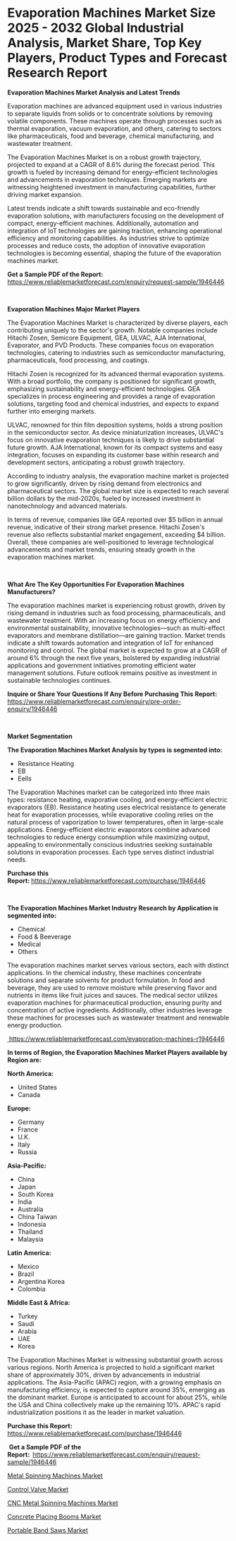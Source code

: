 <p><h1>Evaporation Machines Market Size 2025 - 2032 Global Industrial Analysis, Market Share, Top Key Players, Product Types and Forecast Research Report</h1></p><p><strong>Evaporation Machines Market Analysis and Latest Trends</strong></p>
<p><p>Evaporation machines are advanced equipment used in various industries to separate liquids from solids or to concentrate solutions by removing volatile components. These machines operate through processes such as thermal evaporation, vacuum evaporation, and others, catering to sectors like pharmaceuticals, food and beverage, chemical manufacturing, and wastewater treatment. </p><p>The Evaporation Machines Market is on a robust growth trajectory, projected to expand at a CAGR of 8.6% during the forecast period. This growth is fueled by increasing demand for energy-efficient technologies and advancements in evaporation techniques. Emerging markets are witnessing heightened investment in manufacturing capabilities, further driving market expansion. </p><p>Latest trends indicate a shift towards sustainable and eco-friendly evaporation solutions, with manufacturers focusing on the development of compact, energy-efficient machines. Additionally, automation and integration of IoT technologies are gaining traction, enhancing operational efficiency and monitoring capabilities. As industries strive to optimize processes and reduce costs, the adoption of innovative evaporation technologies is becoming essential, shaping the future of the evaporation machines market.</p></p>
<p><strong>Get a Sample PDF of the Report:&nbsp;</strong> <a href="https://www.reliablemarketforecast.com/enquiry/request-sample/1946446?utm_campaign=1890&utm_medium=2&utm_source=Github&utm_content=ia&utm_term=10042025&utm_id=evaporation-machines">https://www.reliablemarketforecast.com/enquiry/request-sample/1946446</a></p>
<p>&nbsp;</p>
<p><strong>Evaporation Machines Major Market Players</strong></p>
<p><p>The Evaporation Machines Market is characterized by diverse players, each contributing uniquely to the sector's growth. Notable companies include Hitachi Zosen, Semicore Equipment, GEA, ULVAC, AJA International, Evaporator, and PVD Products. These companies focus on evaporation technologies, catering to industries such as semiconductor manufacturing, pharmaceuticals, food processing, and coatings.</p><p>Hitachi Zosen is recognized for its advanced thermal evaporation systems. With a broad portfolio, the company is positioned for significant growth, emphasizing sustainability and energy-efficient technologies. GEA specializes in process engineering and provides a range of evaporation solutions, targeting food and chemical industries, and expects to expand further into emerging markets.</p><p>ULVAC, renowned for thin film deposition systems, holds a strong position in the semiconductor sector. As device miniaturization increases, ULVAC's focus on innovative evaporation techniques is likely to drive substantial future growth. AJA International, known for its compact systems and easy integration, focuses on expanding its customer base within research and development sectors, anticipating a robust growth trajectory.</p><p>According to industry analysis, the evaporation machine market is projected to grow significantly, driven by rising demand from electronics and pharmaceutical sectors. The global market size is expected to reach several billion dollars by the mid-2020s, fueled by increased investment in nanotechnology and advanced materials.</p><p>In terms of revenue, companies like GEA reported over $5 billion in annual revenue, indicative of their strong market presence. Hitachi Zosen's revenue also reflects substantial market engagement, exceeding $4 billion. Overall, these companies are well-positioned to leverage technological advancements and market trends, ensuring steady growth in the evaporation machines market.</p></p>
<p>&nbsp;</p>
<p><strong>What Are The Key Opportunities For Evaporation Machines Manufacturers?</strong></p>
<p><p>The evaporation machines market is experiencing robust growth, driven by rising demand in industries such as food processing, pharmaceuticals, and wastewater treatment. With an increasing focus on energy efficiency and environmental sustainability, innovative technologies—such as multi-effect evaporators and membrane distillation—are gaining traction. Market trends indicate a shift towards automation and integration of IoT for enhanced monitoring and control. The global market is expected to grow at a CAGR of around 6% through the next five years, bolstered by expanding industrial applications and government initiatives promoting efficient water management solutions. Future outlook remains positive as investment in sustainable technologies continues.</p></p>
<p><strong>Inquire or Share Your Questions If Any Before Purchasing This Report:</strong> <a href="https://www.reliablemarketforecast.com/enquiry/pre-order-enquiry/1946446?utm_campaign=1890&utm_medium=2&utm_source=Github&utm_content=ia&utm_term=10042025&utm_id=evaporation-machines">https://www.reliablemarketforecast.com/enquiry/pre-order-enquiry/1946446</a></p>
<p>&nbsp;</p>
<p><strong>Market Segmentation</strong></p>
<p><strong>The Evaporation Machines Market Analysis by types is segmented into:</strong></p>
<p><ul><li>Resistance Heating</li><li>EB</li><li>Eells</li></ul></p>
<p><p>The Evaporation Machines market can be categorized into three main types: resistance heating, evaporative cooling, and energy-efficient electric evaporators (EB). Resistance heating uses electrical resistance to generate heat for evaporation processes, while evaporative cooling relies on the natural process of vaporization to lower temperatures, often in large-scale applications. Energy-efficient electric evaporators combine advanced technologies to reduce energy consumption while maximizing output, appealing to environmentally conscious industries seeking sustainable solutions in evaporation processes. Each type serves distinct industrial needs.</p></p>
<p><strong>Purchase this Report:&nbsp;</strong><a href="https://www.reliablemarketforecast.com/purchase/1946446?utm_campaign=1890&utm_medium=2&utm_source=Github&utm_content=ia&utm_term=10042025&utm_id=evaporation-machines">https://www.reliablemarketforecast.com/purchase/1946446</a></p>
<p>&nbsp;</p>
<p><strong>The Evaporation Machines Market Industry Research by Application is segmented into:</strong></p>
<p><ul><li>Chemical</li><li>Food & Beeverage</li><li>Medical</li><li>Others</li></ul></p>
<p><p>The evaporation machines market serves various sectors, each with distinct applications. In the chemical industry, these machines concentrate solutions and separate solvents for product formulation. In food and beverage, they are used to remove moisture while preserving flavor and nutrients in items like fruit juices and sauces. The medical sector utilizes evaporation machines for pharmaceutical production, ensuring purity and concentration of active ingredients. Additionally, other industries leverage these machines for processes such as wastewater treatment and renewable energy production.</p></p>
<p><a href="https://www.reliablemarketforecast.com/evaporation-machines-r1946446?utm_campaign=1890&utm_medium=2&utm_source=Github&utm_content=ia&utm_term=10042025&utm_id=evaporation-machines">&nbsp;https://www.reliablemarketforecast.com/evaporation-machines-r1946446</a></p>
<p><strong>In terms of Region, the Evaporation Machines Market Players available by Region are:</strong></p>
<p>
    <p> <strong> North America: </strong>
        <ul>
            <li>United States</li>
            <li>Canada</li>
        </ul>
        </p> 
    <p> <strong> Europe: </strong>
        <ul>
            <li>Germany</li>
            <li>France</li>
            <li>U.K.</li>
            <li>Italy</li>
            <li>Russia</li>
        </ul>
        </p> 
    <p> <strong> Asia-Pacific: </strong>
        <ul>
            <li>China</li>
            <li>Japan</li>
            <li>South Korea</li>
            <li>India</li>
            <li>Australia</li>
            <li>China Taiwan</li>
            <li>Indonesia</li>
            <li>Thailand</li>
            <li>Malaysia</li>
        </ul>
        </p> 
    <p> <strong> Latin America: </strong>
        <ul>
            <li>Mexico</li>
            <li>Brazil</li>
            <li>Argentina Korea</li>
            <li>Colombia</li>
        </ul>
        </p> 
    <p> <strong> Middle East & Africa: </strong>
        <ul>
            <li>Turkey</li>
            <li>Saudi</li>
            <li>Arabia</li>
            <li>UAE</li>
            <li>Korea</li>
        </ul>
    </p>
    </p>
<p><p>The Evaporation Machines Market is witnessing substantial growth across various regions. North America is projected to hold a significant market share of approximately 30%, driven by advancements in industrial applications. The Asia-Pacific (APAC) region, with a growing emphasis on manufacturing efficiency, is expected to capture around 35%, emerging as the dominant market. Europe is anticipated to account for about 25%, while the USA and China collectively make up the remaining 10%. APAC's rapid industrialization positions it as the leader in market valuation.</p></p>
<p><strong>Purchase this Report: </strong><a href="https://www.reliablemarketforecast.com/purchase/1946446?utm_campaign=1890&utm_medium=2&utm_source=Github&utm_content=ia&utm_term=10042025&utm_id=evaporation-machines">https://www.reliablemarketforecast.com/purchase/1946446</a></p>
<p>&nbsp;<strong>Get a Sample PDF of the Report:&nbsp;&nbsp;</strong><a href="https://www.reliablemarketforecast.com/enquiry/request-sample/1946446?utm_campaign=1890&utm_medium=2&utm_source=Github&utm_content=ia&utm_term=10042025&utm_id=evaporation-machines">https://www.reliablemarketforecast.com/enquiry/request-sample/1946446</a></p>
<p><strong></strong></p>
<p><p><a href="https://github.com/damjiederyd/Market-Research-Report-List-1/blob/main/metal-spinning-machines-market.md?utm_campaign=1890&utm_medium=2&utm_source=Github&utm_content=ia&utm_term=10042025&utm_id=evaporation-machines">Metal Spinning Machines Market</a></p><p><a href="https://github.com/waldarolka1j/Market-Research-Report-List-1/blob/main/control-valve-market.md?utm_campaign=1890&utm_medium=2&utm_source=Github&utm_content=ia&utm_term=10042025&utm_id=evaporation-machines">Control Valve Market</a></p><p><a href="https://github.com/failarustic/Market-Research-Report-List-1/blob/main/cnc-metal-spinning-machines-market.md?utm_campaign=1890&utm_medium=2&utm_source=Github&utm_content=ia&utm_term=10042025&utm_id=evaporation-machines">CNC Metal Spinning Machines Market</a></p><p><a href="https://github.com/spineamosa0e/Market-Research-Report-List-1/blob/main/concrete-placing-booms-market.md?utm_campaign=1890&utm_medium=2&utm_source=Github&utm_content=ia&utm_term=10042025&utm_id=evaporation-machines">Concrete Placing Booms Market</a></p><p><a href="https://github.com/maaniwilka9y/Market-Research-Report-List-1/blob/main/portable-band-saws-market.md?utm_campaign=1890&utm_medium=2&utm_source=Github&utm_content=ia&utm_term=10042025&utm_id=evaporation-machines">Portable Band Saws Market</a></p></p>